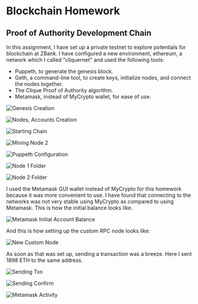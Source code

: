 # Blockchain Homework #

## Proof of Authority Development Chain ##

In this assignment, I have set up a private testnet to explore potentials for blockchain at ZBank.  I have configured a new environment, ethereum, a network which I called "cliquernet" and used the following tools:

- Puppeth, to generate the genesis block.
- Geth, a command-line tool, to create keys, initialize nodes, and connect the nodes together.
- The Clique Proof of Authority algorithm.
- Metamask, instead of MyCrypto wallet, for ease of use.

![Genesis Creation](../Screenshots/Genesis_Creation.PNG)

![Nodes, Accounts Creation](Nodes_Accounts_Creation.PNG)

![Starting Chain](Starting_Chain.PNG)

![Mining Node 2](Mining_Node_2.PNG)

![Puppeth Configuration](Puppeth_Configuration.PNG)

![Node 1 Folder](Node_1_Folder.PNG)

![Node 2 Folder](Node_2_Folder.PNG)


I used the Metamask GUI wallet instead of MyCrypto for this homework because it was more convenient to use.  I have found that connecting to the networks was not very stable using MyCrypto as compared to using Metamask. This is how the initial balance looks like.

![Metamask Initial Account Balance](Metamask_Initial_Account_Balance.PNG)

And this is how setting up the custom RPC node looks like:

![New Custom Node](New_Custom_Node.PNG)

As soon as that was set up, sending a transaction was a breeze.  Here I sent 1898 ETH to the same address.

![Sending Txn](Sending_Txn.PNG)

![Sending Confirm](Sending_Confirm.PNG)

![Metamask Activity](Metamask_Activity.PNG)